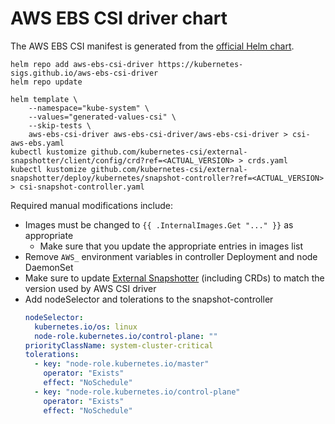 # AWS EBS CSI driver chart

The AWS EBS CSI manifest is generated from the [official Helm chart][helm-chart].

```shell
helm repo add aws-ebs-csi-driver https://kubernetes-sigs.github.io/aws-ebs-csi-driver
helm repo update

helm template \
    --namespace="kube-system" \
    --values="generated-values-csi" \
    --skip-tests \
    aws-ebs-csi-driver aws-ebs-csi-driver/aws-ebs-csi-driver > csi-aws-ebs.yaml
kubectl kustomize github.com/kubernetes-csi/external-snapshotter/client/config/crd?ref=<ACTUAL_VERSION> > crds.yaml
kubectl kustomize github.com/kubernetes-csi/external-snapshotter/deploy/kubernetes/snapshot-controller?ref=<ACTUAL_VERSION> > csi-snapshot-controller.yaml
```

Required manual modifications include:

* Images must be changed to `{{ .InternalImages.Get "..." }}` as appropriate
  * Make sure that you update the appropriate entries in images list
* Remove `AWS_` environment variables in controller Deployment and node DaemonSet
* Make sure to update [External Snapshotter][snapshotter] (including CRDs) to match the version used by AWS CSI driver
* Add nodeSelector and tolerations to the snapshot-controller
  ```yaml
  nodeSelector:
    kubernetes.io/os: linux
    node-role.kubernetes.io/control-plane: ""
  priorityClassName: system-cluster-critical
  tolerations:
    - key: "node-role.kubernetes.io/master"
      operator: "Exists"
      effect: "NoSchedule"
    - key: "node-role.kubernetes.io/control-plane"
      operator: "Exists"
      effect: "NoSchedule"
  ```

[helm-chart]: https://github.com/kubernetes-sigs/aws-ebs-csi-driver/tree/master/charts/aws-ebs-csi-driver
[snapshotter]: https://github.com/kubernetes-csi/external-snapshotter

